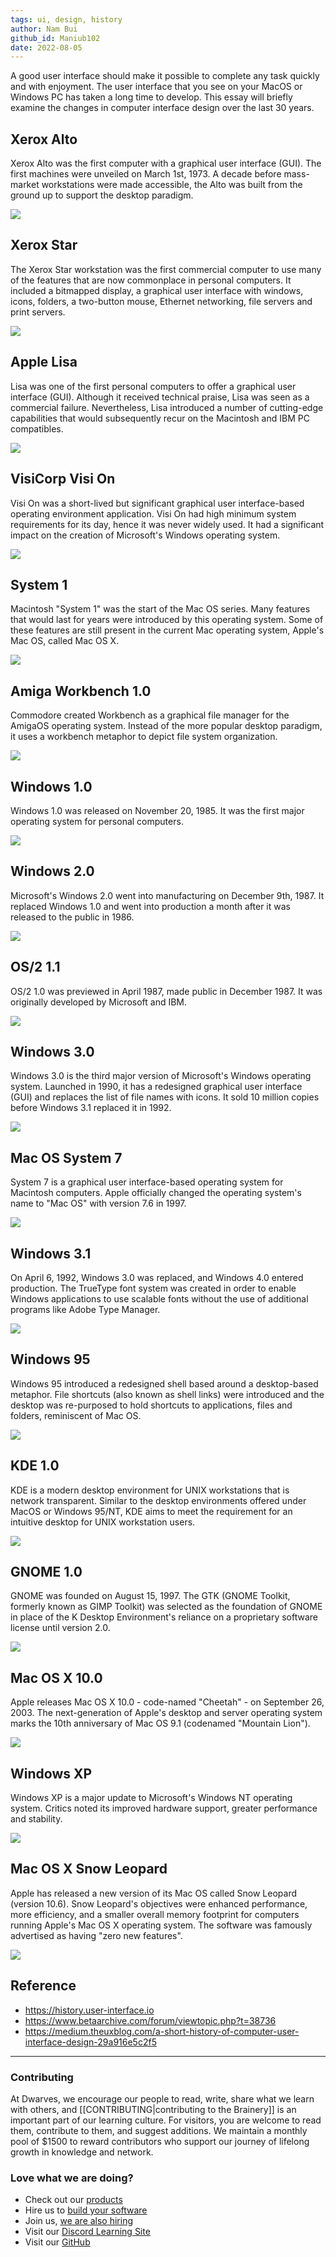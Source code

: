 ```yaml
---
tags: ui, design, history
author: Nam Bui
github_id: Maniub102
date: 2022-08-05
---
```


A good user interface should make it possible to complete any task quickly and with enjoyment. The user interface that you see on your MacOS or Windows PC has taken a long time to develop. This essay will briefly examine the changes in computer interface design over the last 30 years.

## Xerox Alto
Xerox Alto was the first computer with a graphical user interface (GUI). The first machines were unveiled on March 1st, 1973. A decade before mass-market workstations were made accessible, the Alto was built from the ground up to support the desktop paradigm.

![](assets/ui-history_drawing.webp)

## Xerox Star
The Xerox Star workstation was the first commercial computer to use many of the features that are now commonplace in personal computers. It included a bitmapped display, a graphical user interface with windows, icons, folders, a two-button mouse, Ethernet networking, file servers and print servers.

![](assets/ui-history_desktop.webp)

## Apple Lisa
Lisa was one of the first personal computers to offer a graphical user interface (GUI). Although it received technical praise, Lisa was seen as a commercial failure. Nevertheless, Lisa introduced a number of cutting-edge capabilities that would subsequently recur on the Macintosh and IBM PC compatibles.

![](assets/ui-history_desktop-with-applications.webp)

## VisiCorp Visi On
Visi On was a short-lived but significant graphical user interface-based operating environment application. Visi On had high minimum system requirements for its day, hence it was never widely used. It had a significant impact on the creation of Microsoft's Windows operating system.

![](assets/ui-history_1534054320.or.47715.webp)

## System 1
Macintosh "System 1" was the start of the Mac OS series. Many features that would last for years were introduced by this operating system. Some of these features are still present in the current Mac operating system, Apple's Mac OS, called Mac OS X.

![](assets/ui-history_desktop-with-applications.webp)

## Amiga Workbench 1.0
Commodore created Workbench as a graphical file manager for the AmigaOS operating system. Instead of the more popular desktop paradigm, it uses a workbench metaphor to depict file system organization.

![](assets/ui-history_desktop-with-applications.webp)

## Windows 1.0
Windows 1.0 was released on November 20, 1985. It was the first major operating system for personal computers.

![](assets/ui-history_appearance.webp)

## Windows 2.0
Microsoft's Windows 2.0 went into manufacturing on December 9th, 1987. It replaced Windows 1.0 and went into production a month after it was released to the public in 1986.

![](assets/ui-history_desktop-with-applications.webp)

## OS/2 1.1
OS/2 1.0 was previewed in April 1987, made public in December 1987. It was originally developed by Microsoft and IBM.

![](assets/ui-history_control-panel.webp)

## Windows 3.0
Windows 3.0 is the third major version of Microsoft's Windows operating system. Launched in 1990, it has a redesigned graphical user interface (GUI) and replaces the list of file names with icons. It sold 10 million copies before Windows 3.1 replaced it in 1992.

![](assets/ui-history_desktop-with-applications.webp)

## Mac OS System 7
System 7 is a graphical user interface-based operating system for Macintosh computers. Apple officially changed the operating system's name to "Mac OS" with version 7.6 in 1997.

![](assets/ui-history_desktop-with-applications.webp)

## Windows 3.1
On April 6, 1992, Windows 3.0 was replaced, and Windows 4.0 entered production. The TrueType font system was created in order to enable Windows applications to use scalable fonts without the use of additional programs like Adobe Type Manager.

![](assets/ui-history_desktop-with-applications.webp)

## Windows 95
Windows 95 introduced a redesigned shell based around a desktop-based metaphor. File shortcuts (also known as shell links) were introduced and the desktop was re-purposed to hold shortcuts to applications, files and folders, reminiscent of Mac OS.

![](assets/ui-history_desktop-with-applications.webp)

## KDE 1.0
KDE is a modern desktop environment for UNIX workstations that is network transparent. Similar to the desktop environments offered under MacOS or Windows 95/NT, KDE aims to meet the requirement for an intuitive desktop for UNIX workstation users.

![](assets/ui-history_desktop-with-applications.gif)

## GNOME 1.0
GNOME was founded on August 15, 1997. The GTK (GNOME Toolkit, formerly known as GIMP Toolkit) was selected as the foundation of GNOME in place of the K Desktop Environment's reliance on a proprietary software license until version 2.0.

![](assets/ui-history_desktop.gif)

## Mac OS X 10.0
Apple releases Mac OS X 10.0 - code-named "Cheetah" - on September 26, 2003. The next-generation of Apple's desktop and server operating system marks the 10th anniversary of Mac OS 9.1 (codenamed "Mountain Lion").

![](assets/ui-history_applications.webp)

## Windows XP
Windows XP is a major update to Microsoft's Windows NT operating system. Critics noted its improved hardware support, greater performance and stability.

![](assets/ui-history_desktop-with-applications.webp)

## Mac OS X Snow Leopard
Apple has released a new version of its Mac OS called Snow Leopard (version 10.6). Snow Leopard's objectives were enhanced performance, more efficiency, and a smaller overall memory footprint for computers running Apple's Mac OS X operating system. The software was famously advertised as having "zero new features".

![](assets/ui-history_desktop.webp)

## Reference
- https://history.user-interface.io
- https://www.betaarchive.com/forum/viewtopic.php?t=38736
- https://medium.theuxblog.com/a-short-history-of-computer-user-interface-design-29a916e5c2f5

---
<!-- cta -->

### Contributing
At Dwarves, we encourage our people to read, write, share what we learn with others, and [[CONTRIBUTING|contributing to the Brainery]] is an important part of our learning culture. For visitors, you are welcome to read them, contribute to them, and suggest additions. We maintain a monthly pool of $1500 to reward contributors who support our journey of lifelong growth in knowledge and network.

### Love what we are doing?
- Check out our [products](https://superbits.co)
- Hire us to [build your software](https://d.foundation)
- Join us, [we are also hiring](https://github.com/dwarvesf/WeAreHiring)
- Visit our [Discord Learning Site](https://discord.gg/dzNBpNTVEZ)
- Visit our [GitHub](https://github.com/dwarvesf)